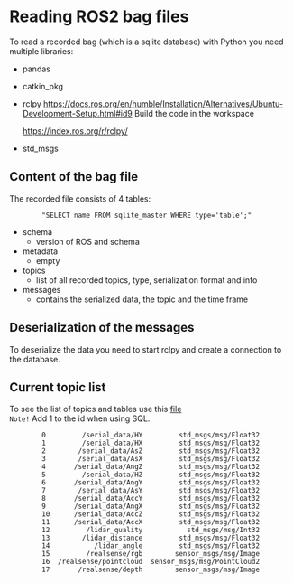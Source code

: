 # Reading ROS2 bag files

To read a recorded bag (which is a sqlite database) with Python you need multiple libraries:
- pandas
- catkin_pkg
- rclpy
  https://docs.ros.org/en/humble/Installation/Alternatives/Ubuntu-Development-Setup.html#id9
  Build the code in the workspace
  
  https://index.ros.org/r/rclpy/

- std_msgs

## Content of the bag file

The recorded file consists of 4 tables:

        
            "SELECT name FROM sqlite_master WHERE type='table';"
        

- schema
    - version of ROS and schema
- metadata
    - empty
- topics
    - list of all recorded topics, type, serialization format and info
- messages
    - contains the serialized data, the topic and the time frame



## Deserialization of the messages

To deserialize the data you need to start rclpy and create a connection to the database.


## Current topic list


To see the list of topics and tables use this [file](https://github.com/FjoGeo/ROS_Tutotrial/blob/master/read%20and%20display%20data/display_metadata.py) </br>
`Note!` Add 1 to the id when using SQL. 


            0         /serial_data/HY         std_msgs/msg/Float32
            1         /serial_data/HX         std_msgs/msg/Float32
            2        /serial_data/AsZ         std_msgs/msg/Float32
            3        /serial_data/AsX         std_msgs/msg/Float32
            4       /serial_data/AngZ         std_msgs/msg/Float32
            5         /serial_data/HZ         std_msgs/msg/Float32
            6       /serial_data/AngY         std_msgs/msg/Float32
            7        /serial_data/AsY         std_msgs/msg/Float32
            8       /serial_data/AccY         std_msgs/msg/Float32
            9       /serial_data/AngX         std_msgs/msg/Float32
            10      /serial_data/AccZ         std_msgs/msg/Float32
            11      /serial_data/AccX         std_msgs/msg/Float32
            12         /lidar_quality           std_msgs/msg/Int32
            13        /lidar_distance         std_msgs/msg/Float32
            14           /lidar_angle         std_msgs/msg/Float32
            15         /realsense/rgb        sensor_msgs/msg/Image
            16  /realsense/pointcloud  sensor_msgs/msg/PointCloud2
            17       /realsense/depth        sensor_msgs/msg/Image

